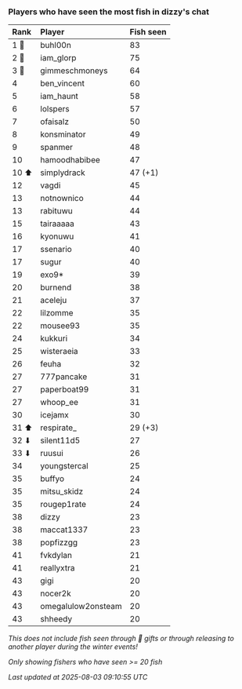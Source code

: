 ### Players who have seen the most fish in dizzy's chat

| Rank  | Player             | Fish seen |
|:------|:-------------------|:----------|
| 1 🥇  | buhl00n            | 83        |
| 2 🥈  | iam_glorp          | 75        |
| 3 🥉  | gimmeschmoneys     | 64        |
| 4     | ben_vincent        | 60        |
| 5     | iam_haunt          | 58        |
| 6     | lolspers           | 57        |
| 7     | ofaisalz           | 50        |
| 8     | konsminator        | 49        |
| 9     | spanmer            | 48        |
| 10    | hamoodhabibee      | 47        |
| 10 ⬆  | simplydrack        | 47 (+1)   |
| 12    | vagdi              | 45        |
| 13    | notnownico         | 44        |
| 13    | rabituwu           | 44        |
| 15    | tairaaaaa          | 43        |
| 16    | kyonuwu            | 41        |
| 17    | ssenario           | 40        |
| 17    | sugur              | 40        |
| 19    | exo9*              | 39        |
| 20    | burnend            | 38        |
| 21    | aceleju            | 37        |
| 22    | lilzomme           | 35        |
| 22    | mousee93           | 35        |
| 24    | kukkuri            | 34        |
| 25    | wisteraeia         | 33        |
| 26    | feuha              | 32        |
| 27    | 777pancake         | 31        |
| 27    | paperboat99        | 31        |
| 27    | whoop_ee           | 31        |
| 30    | icejamx            | 30        |
| 31 ⬆  | respirate_         | 29 (+3)   |
| 32 ⬇  | silent11d5         | 27        |
| 33 ⬇  | ruusui             | 26        |
| 34    | youngstercal       | 25        |
| 35    | buffyo             | 24        |
| 35    | mitsu_skidz        | 24        |
| 35    | rougep1rate        | 24        |
| 38    | dizzy              | 23        |
| 38    | maccat1337         | 23        |
| 38    | popfizzgg          | 23        |
| 41    | fvkdylan           | 21        |
| 41    | reallyxtra         | 21        |
| 43    | gigi               | 20        |
| 43    | nocer2k            | 20        |
| 43    | omegalulow2onsteam | 20        |
| 43    | shheedy            | 20        |

_This does not include fish seen through 🎁 gifts or through releasing to another player during the winter events!_

_Only showing fishers who have seen >= 20 fish_

_Last updated at 2025-08-03 09:10:55 UTC_